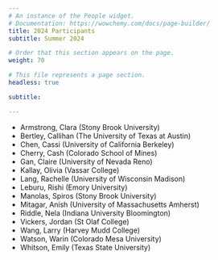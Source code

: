 ```yaml
---
# An instance of the People widget.
# Documentation: https://wowchemy.com/docs/page-builder/
title: 2024 Participants
subtitle: Summer 2024

# Order that this section appears on the page.
weight: 70

# This file represents a page section.
headless: true

subtitle:

---
```


- Armstrong, Clara (Stony Brook University)
- Bertley, Callihan (The University of Texas at Austin)
- Chen, Cassi (University of California Berkeley)
- Cherry, Cash (Colorado School of Mines)
- Gan, Claire (University of Nevada Reno)
- Kallay, Olivia (Vassar College)
- Lang, Rachelle (University of Wisconsin Madison)
- Leburu, Rishi (Emory University)
- Manolas, Spiros (Stony Brook University)
- Mitagar, Anish (University of Massachusetts Amherst)
- Riddle, Nela (Indiana University Bloomington)
- Vickers, Jordan (St Olaf College)
- Wang, Larry (Harvey Mudd College)
- Watson, Warin (Colorado Mesa University)
- Whitson, Emily (Texas State University)